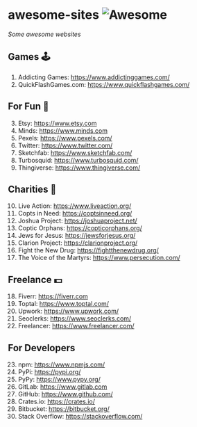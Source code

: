 # awesome-sites ![Awesome](https://cdn.rawgit.com/sindresorhus/awesome/d7305f38d29fed78fa85652e3a63e154dd8e8829/media/badge.svg)
*Some awesome websites*

## Games 🕹️
1. Addicting Games: https://www.addictinggames.com/
2. QuickFlashGames.com: https://www.quickflashgames.com/

## For Fun 🤪
3. Etsy: https://www.etsy.com
4. Minds: https://www.minds.com
5. Pexels: https://www.pexels.com/
6. Twitter: https://www.twitter.com/
7. Sketchfab: https://www.sketchfab.com/
8. Turbosquid: https://www.turbosquid.com/
9. Thingiverse: https://www.thingiverse.com/

## Charities 🫶
10. Live Action: https://www.liveaction.org/
11. Copts in Need: https://coptsinneed.org/
12. Joshua Project: https://joshuaproject.net/
13. Coptic Orphans: https://copticorphans.org/
14. Jews for Jesus: https://jewsforjesus.org/
15. Clarion Project: https://clarionproject.org/
16. Fight the New Drug: https://fightthenewdrug.org/
17. The Voice of the Martyrs: https://www.persecution.com/

## Freelance 💵
18. Fiverr: https://fiverr.com
19. Toptal: https://www.toptal.com/
20. Upwork: https://www.upwork.com/
21. Seoclerks: https://www.seoclerks.com/
22. Freelancer: https://www.freelancer.com/

## For Developers
23. npm: https://www.npmjs.com/
24. PyPi: https://pypi.org/  
25. PyPy: https://www.pypy.org/
26. GitLab: https://www.gitlab.com
27. GitHub: https://www.github.com/
28. Crates.io: https://crates.io/
29. Bitbucket: https://bitbucket.org/
30. Stack Overflow: https://stackoverflow.com/
